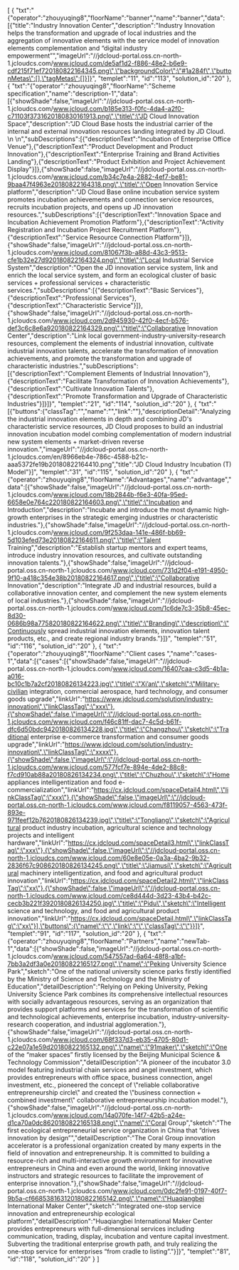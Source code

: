 [
	{
		"txt":"{\"operator\":\"zhouyuqing8\",\"floorName\":\"banner\",\"name\":\"banner\",\"data\":[{\"title\":\"Industry Innovation Center\",\"description\":\"Industry Innovation helps the transformation and upgrade of local industries and the aggregation of innovative elements with the service model of innovation elements complementation and “digital industry empowerment”\",\"imageUrl\":\"//jdcloud-portal.oss.cn-north-1.jcloudcs.com/www.jcloud.com/de5af1d2-f886-48e2-b6e9-cdf215f71ef720180822164345.png\",\"backgroundColor\":\"#1a284f\",\"buttonMetas\":[],\"tagMetas\":[]}]}",
		"templet":"11",
		"id":"113",
		"solution_id":"20"
	},
	{
		"txt":"{\"operator\":\"zhouyuqing8\",\"floorName\":\"Scheme specification\",\"name\":\"description-1\",\"data\":[{\"showShade\":false,\"imageUrl\":\"//jdcloud-portal.oss.cn-north-1.jcloudcs.com/www.jcloud.com/b185e313-f0fc-4da4-a2f0-c71103f3731620180830161913.png\",\"title\":\"JD Cloud Innovation Space\",\"description\":\"JD Cloud Base hosts the industrial carrier of the internal and external innovation resources landing integrated by JD Cloud. \\n \\n\",\"subDescriptions\":[{\"descriptionText\":\"Incubation of Enterprise Office Venue\"},{\"descriptionText\":\"Product Development and Product Innovation\"},{\"descriptionText\":\"Enterprise Training and Brand Activities Landing\"},{\"descriptionText\":\"Product Exhibition and Project Achievement Display\"}]},{\"showShade\":false,\"imageUrl\":\"//jdcloud-portal.oss.cn-north-1.jcloudcs.com/www.jcloud.com/b34c7e4a-2882-4ef7-be81-9baa47f4963e20180822164318.png\",\"title\":\"Open Innovation Service platform\",\"description\":\"JD Cloud Base online incubation service system promotes incubation achievements and connection service resources, recruits incubation projects, and opens up JD innovation resources.\",\"subDescriptions\":[{\"descriptionText\":\"Innovation Space and Incubation Achievement Promotion Platform\"},{\"descriptionText\":\"Activity Registration and Incubation Project Recruitment Platform\"},{\"descriptionText\":\"Service Resource Connection Platform\"}]},{\"showShade\":false,\"imageUrl\":\"//jdcloud-portal.oss.cn-north-1.jcloudcs.com/www.jcloud.com/81067f3b-a88d-43c3-9513-cfe1b32e27d920180822164324.png\",\"title\":\"Local Industrial Service System\",\"description\":\"Open the JD innovation service system, link and enrich the local service system, and form an ecological cluster of basic services + professional services + characteristic services.\",\"subDescriptions\":[{\"descriptionText\":\"Basic Services\"},{\"descriptionText\":\"Professional Services\"},{\"descriptionText\":\"Characteristic Service\"}]},{\"showShade\":false,\"imageUrl\":\"//jdcloud-portal.oss.cn-north-1.jcloudcs.com/www.jcloud.com/2d945930-42f0-4ecf-b576-def3c6c8e6a920180822164329.png\",\"title\":\"Collaborative Innovation Center\",\"description\":\"Link local government-industry-university-research resources, complement the elements of industrial innovation, cultivate industrial innovation talents, accelerate the transformation of innovation achievements, and promote the transformation and upgrade of characteristic industries.\",\"subDescriptions\":[{\"descriptionText\":\"Complement Elements of Industrial Innovation\"},{\"descriptionText\":\"Facilitate Transformation of Innovation Achievements\"},{\"descriptionText\":\"Cultivate Innovation Talents\"},{\"descriptionText\":\"Promote Transformation and Upgrade of Characteristic Industries\"}]}]}",
		"templet":"21",
		"id":"114",
		"solution_id":"20"
	},
	{
		"txt":"[{\"buttons\":{\"classTag\":\"\",\"name\":\"\",\"link\":\"\"},\"descriptionDetail\":\"Analyzing the industrial innovation elements in depth and combining JD's characteristic service resources, JD Cloud proposes to build an industrial innovation incubation model combing complementation of modern industrial new system elements + market-driven reverse innovation.\",\"imageUrl\":\"//jdcloud-portal.oss.cn-north-1.jcloudcs.com/en/8966eb4e-786c-4588-b21c-aaa5372fe19b20180822164410.png\",\"title\":\"JD Cloud Industry Incubation (T) Model\"}]",
		"templet":"31",
		"id":"115",
		"solution_id":"20"
	},
	{
		"txt":"{\"operator\":\"zhouyuqing8\",\"floorName\":\"Advantages\",\"name\":\"advantage\",\"data\":[{\"showShade\":false,\"imageUrl\":\"//jdcloud-portal.oss.cn-north-1.jcloudcs.com/www.jcloud.com/18b2844b-f6e3-40fa-95ed-6658e0e764c220180822164603.png\",\"title\":\"Incubation and Introduction\",\"description\":\"Incubate and introduce the most dynamic high-growth enterprises in the strategic emerging industries or characteristic industries.\"},{\"showShade\":false,\"imageUrl\":\"//jdcloud-portal.oss.cn-north-1.jcloudcs.com/www.jcloud.com/9f253daa-141e-486f-bb69-5d103efed73e20180822164611.png\",\"title\":\"Talent Training\",\"description\":\"Establish startup mentors and expert teams, introduce industry innovation resources, and cultivate outstanding innovation talents.\"},{\"showShade\":false,\"imageUrl\":\"//jdcloud-portal.oss.cn-north-1.jcloudcs.com/www.jcloud.com/731d2f04-e191-4950-9f10-a418c354e38b20180822164617.png\",\"title\":\"Collaborative Innovation\",\"description\":\"Integrate JD and industrial resources, build a collaborative innovation center, and complement the new system elements of local industries.\"},{\"showShade\":false,\"imageUrl\":\"//jdcloud-portal.oss.cn-north-1.jcloudcs.com/www.jcloud.com/1c6de7c3-35b8-45ec-8d30-0686b98a775820180822164622.png\",\"title\":\"Branding\",\"description\":\"Continuously spread industrial innovation elements, innovation talent products, etc., and create regional industry brands.\"}]}",
		"templet":"51",
		"id":"116",
		"solution_id":"20"
	},
	{
		"txt":"{\"operator\":\"zhouyuqing8\",\"floorName\":\"Client cases \",\"name\":\"cases-1\",\"data\":[{\"cases\":[{\"showShade\":false,\"imageUrl\":\"//jdcloud-portal.oss.cn-north-1.jcloudcs.com/www.jcloud.com/16407caa-c3d5-4b1a-a016-bc10c1b7a2cf20180826134223.jpg\",\"title\":\"Xi’an\",\"sketch\":\"Military-civilian integration, commercial aerospace, hard technology, and consumer goods upgrade\",\"linkUrl\":\"https://www.jdcloud.com/solution/industry-innovation\",\"linkClassTag\":\"xxx\"},{\"showShade\":false,\"imageUrl\":\"//jdcloud-portal.oss.cn-north-1.jcloudcs.com/www.jcloud.com/f46c81ff-dac7-4c5d-b61f-dfc6d50bdc9420180826134228.jpg\",\"title\":\"Changzhou\",\"sketch\":\"Traditional enterprise e-commerce transformation and consumer goods upgrade\",\"linkUrl\":\"https://www.jdcloud.com/solution/industry-innovation\",\"linkClassTag\":\"xxxx\"},{\"showShade\":false,\"imageUrl\":\"//jdcloud-portal.oss.cn-north-1.jcloudcs.com/www.jcloud.com/577fcf7e-894e-4de2-88c8-f7cd910ab88a20180826134234.png\",\"title\":\"Chuzhou\",\"sketch\":\"Home appliances intelligentization and food e-commercialization\",\"linkUrl\":\"https://cx.jdcloud.com/spaceDetail4.html\",\"linkClassTag\":\"xxx\"},{\"showShade\":false,\"imageUrl\":\"//jdcloud-portal.oss.cn-north-1.jcloudcs.com/www.jcloud.com/f8119057-4563-473f-893e-971feef12b7620180826134239.jpg\",\"title\":\"Tongliang\",\"sketch\":\"Agricultural product industry incubation, agricultural science and technology projects and intelligent hardware\",\"linkUrl\":\"https://cx.jdcloud.com/spaceDetail3.html\",\"linkClassTag\":\"xxx\"},{\"showShade\":false,\"imageUrl\":\"//jdcloud-portal.oss.cn-north-1.jcloudcs.com/www.jcloud.com/60e8e05e-0a3a-4ba2-9b32-2836f67c908620180826134245.png\",\"title\":\"Jiamusi\",\"sketch\":\"Agricultural machinery intelligentization, and food and agricultural product innovation\",\"linkUrl\":\"https://cx.jdcloud.com/spaceDetail2.html\",\"linkClassTag\":\"xx\"},{\"showShade\":false,\"imageUrl\":\"//jdcloud-portal.oss.cn-north-1.jcloudcs.com/www.jcloud.com/ce8d444d-3d23-43b4-b42c-cecb3b221f3920180826134250.jpg\",\"title\":\"Pidu\",\"sketch\":\"Intelligent science and technology, and food and agricultural product innovation\",\"linkUrl\":\"https://cx.jdcloud.com/spaceDetail.html\",\"linkClassTag\":\"xx\"}],\"buttons\":{\"name\":\"\",\"link\":\"\",\"classTag\":\"\"}}]}",
		"templet":"91",
		"id":"117",
		"solution_id":"20"
	},
	{
		"txt":"{\"operator\":\"zhouyuqing8\",\"floorName\":\"Partners\",\"name\":\"newTab-1\",\"data\":[{\"showShade\":false,\"imageUrl\":\"//jdcloud-portal.oss.cn-north-1.jcloudcs.com/www.jcloud.com/547557ad-6a64-48f8-a1bf-7bb3a2df3a0e20180822165127.png\",\"name\":\"Peking University Science Park\",\"sketch\":\"One of the national university science parks firstly identified by the Ministry of Science and Technology and the Ministry of Education\",\"detailDescription\":\"Relying on Peking University, Peking University Science Park combines its comprehensive intellectual resources with socially advantageous resources, serving as an organization that provides support platforms and services for the transformation of scientific and technological achievements, enterprise incubation, industry-university-research cooperation, and industrial agglomeration.\"},{\"showShade\":false,\"imageUrl\":\"//jdcloud-portal.oss.cn-north-1.jcloudcs.com/www.jcloud.com/68f337d3-eb35-4705-80d1-c22e07a1e59d20180822165132.png\",\"name\":\"91maker\",\"sketch\":\"One of the “maker spaces” firstly licensed by the Beijing Municipal Science & Technology Commission\",\"detailDescription\":\"A pioneer of the incubator 3.0 model featuring industrial chain services and angel investment, which provides entrepreneurs with office space, business connection, angel investment, etc., pioneered the concept of \\\"reliable collaborative entrepreneurship circle\\\" and created the \\\"business connection + combined investment\\\" collaborative entrepreneurship incubation model.\"},{\"showShade\":false,\"imageUrl\":\"//jdcloud-portal.oss.cn-north-1.jcloudcs.com/www.jcloud.com/14a070fe-14f7-42b5-a24e-d1ca70a0dc8620180822165138.png\",\"name\":\"Coral Group\",\"sketch\":\"The first ecological entrepreneurial service organization in China that “drives innovation by design”\",\"detailDescription\":\"The Coral Group innovation accelerator is a professional organization created by many experts in the field of innovation and entrepreneurship. It is committed to building a resource-rich and multi-interactive growth environment for innovative entrepreneurs in China and even around the world, linking innovative instructors and strategic resources to facilitate the improvement of enterprise innovation.\"},{\"showShade\":false,\"imageUrl\":\"//jdcloud-portal.oss.cn-north-1.jcloudcs.com/www.jcloud.com/0dc2fe91-0197-40f7-9b5a-cf668538163120180822165142.png\",\"name\":\"Huaqiangbei International Maker Center\",\"sketch\":\"Integrated one-stop service innovation and entrepreneurship ecological platform\",\"detailDescription\":\"Huaqiangbei International Maker Center provides entrepreneurs with full-dimensional services including communication, trading, display, incubation and venture capital investment. Subverting the traditional enterprise growth path, and truly realizing the one-stop service for enterprises “from cradle to listing”.\"}]}",
		"templet":"81",
		"id":"118",
		"solution_id":"20"
	}
]